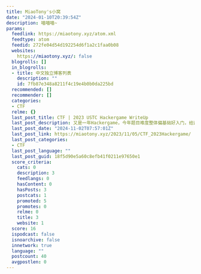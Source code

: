 ```yaml
---
title: MiaoTony's小窝
date: "2024-01-10T20:39:54Z"
description: 喵喵喵~
params:
  feedlink: https://miaotony.xyz/atom.xml
  feedtype: atom
  feedid: 272fe04d54d192254d6f1a2c1faa0b08
  websites:
    https://miaotony.xyz/: false
  blogrolls: []
  in_blogrolls:
  - title: 中文独立博客列表
    description: ""
    id: 7fb87e348a8211f4c19e4b0b0da225bd
  recommended: []
  recommender: []
  categories:
  - CTF
  relme: {}
  last_post_title: CTF | 2023 USTC Hackergame WriteUp
  last_post_description: 又是一年Hackergame，今年题目难度整体偏基础好入门，给这周增添了点娱乐气息，和往年一样比赛中也学到了许多。
  last_post_date: "2024-11-02T07:57:01Z"
  last_post_link: https://miaotony.xyz/2023/11/05/CTF_2023Hackergame/
  last_post_categories:
  - CTF
  last_post_language: ""
  last_post_guid: 18f5d90e5a60c8efb41f0211e97650e1
  score_criteria:
    cats: 0
    description: 3
    feedlangs: 0
    hasContent: 0
    hasPosts: 3
    postcats: 1
    promoted: 5
    promotes: 0
    relme: 0
    title: 3
    website: 1
  score: 16
  ispodcast: false
  isnoarchive: false
  innetwork: true
  language: ""
  postcount: 40
  avgpostlen: 0
---
```

